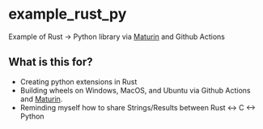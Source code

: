 # example_rust_py
Example of Rust -> Python library via [Maturin](https://github.com/PyO3/maturin/) and Github Actions

## What is this for?

- Creating python extensions in Rust
- Building wheels on Windows, MacOS, and Ubuntu via Github Actions and [Maturin](https://github.com/PyO3/maturin/).
- Reminding myself how to share Strings/Results between Rust <-> C <-> Python
